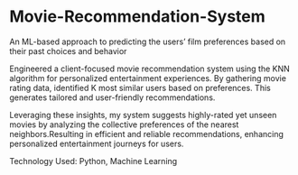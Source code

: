 # Movie-Recommendation-System
An ML-based approach to predicting the users’ film preferences based on their past choices and behavior

Engineered a client-focused movie recommendation system using the KNN algorithm for personalized entertainment experiences. By gathering movie rating data, identified K most similar users based on preferences. This generates tailored and user-friendly recommendations.

Leveraging these insights, my system suggests highly-rated yet unseen movies by analyzing the collective preferences of the nearest neighbors.Resulting in efficient and reliable recommendations, enhancing personalized entertainment journeys for users.

Technology Used: Python, Machine Learning
